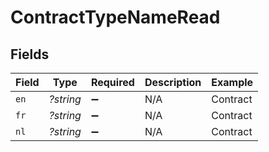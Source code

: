 # ContractTypeNameRead


## Fields

| Field              | Type               | Required           | Description        | Example            |
| ------------------ | ------------------ | ------------------ | ------------------ | ------------------ |
| `en`               | *?string*          | :heavy_minus_sign: | N/A                | Contract           |
| `fr`               | *?string*          | :heavy_minus_sign: | N/A                | Contract           |
| `nl`               | *?string*          | :heavy_minus_sign: | N/A                | Contract           |
